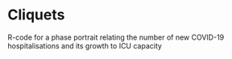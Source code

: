 # Cliquets
R-code for a phase portrait relating the number of new COVID-19 hospitalisations and its growth to ICU capacity
